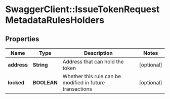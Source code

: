 # SwaggerClient::IssueTokenRequestMetadataRulesHolders

## Properties
Name | Type | Description | Notes
------------ | ------------- | ------------- | -------------
**address** | **String** | Address that can hold the token | [optional] 
**locked** | **BOOLEAN** | Whether this rule can be modified in future transactions | [optional] 



